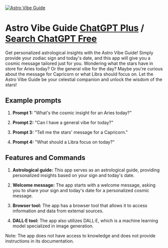 
[![Astro Vibe Guide](https://files.oaiusercontent.com/file-Ui8uUgKSkeTVkEjs3jNyETMi?se=2123-10-18T00%3A24%3A58Z&sp=r&sv=2021-08-06&sr=b&rscc=max-age%3D31536000%2C%20immutable&rscd=attachment%3B%20filename%3De377cdc5-abf4-4365-a6e7-f3480114644b.png&sig=Rzk7tNJYgCIdV9Ck6dqndsIhaXxCg/0E89M2o%2BEZjAI%3D)](https://chat.openai.com/g/g-6Cjh1Iyj5-astro-vibe-guide)

# Astro Vibe Guide [ChatGPT Plus](https://chat.openai.com/g/g-6Cjh1Iyj5-astro-vibe-guide) / [Search ChatGPT Free](https://gptcall.net/index.html#/?search=Astro%20Vibe%20Guide)

Get personalized astrological insights with the Astro Vibe Guide! Simply provide your zodiac sign and today's date, and this app will give you a cosmic message tailored just for you. Wondering what the stars have in store for Aries today? Or the general vibe for the day? Maybe you're curious about the message for Capricorn or what Libra should focus on. Let the Astro Vibe Guide be your celestial companion and unlock the wisdom of the stars!

## Example prompts

1. **Prompt 1:** "What's the cosmic insight for an Aries today?"

2. **Prompt 2:** "Can I have a general vibe for today?"

3. **Prompt 3:** "Tell me the stars' message for a Capricorn."

4. **Prompt 4:** "What should a Libra focus on today?"

## Features and Commands

1. **Astrological guide:** This app serves as an astrological guide, providing personalized insights based on your sign and today's date.

2. **Welcome message:** The app starts with a welcome message, asking you to share your sign and today's date for a personalized cosmic message.

3. **Browser tool:** The app has a browser tool that allows it to access information and data from external sources.

4. **DALL·E tool:** The app also utilizes DALL·E, which is a machine learning model specialized in image generation.

Note: The app does not have access to knowledge and does not provide instructions in its documentation.


